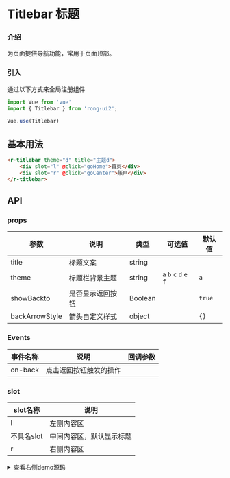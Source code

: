 # Titlebar 标题


<div class="r-doc-card">

### 介绍
为页面提供导航功能，常用于页面顶部。

</div>



<div class="r-doc-card">

### 引入
通过以下方式来全局注册组件
```js
import Vue from 'vue'
import { Titlebar } from 'rong-ui2';

Vue.use(Titlebar)
```
</div>


## 基本用法
<div class="r-doc-card">

```html
<r-titlebar theme="d" title="主题d">
    <div slot="l" @click="goHome">首页</div>
    <div slot="r" @click="goCenter">账户</div>
</r-titlebar>

```
</div>



## API
<div class="r-doc-card">

### props
| 参数      | 说明    | 类型      | 可选值       | 默认值   |
|---------- |-------- |---------- |-------------  |-------- |
| title  | 标题文案   | string   |   | |
| theme  | 标题栏背景主题    | string   | `a` `b` `c` `d` `e` `f` | `a` |
| showBackto  | 是否显示返回按钮    | Boolean   |  |   `true`  |
| backArrowStyle  | 箭头自定义样式    | object   | | `{}` |
</div>



<div class="r-doc-card">

### Events

| 事件名称      | 说明    | 回调参数      |
|---------- |-------- |---------- |
| on-back  | 点击返回按钮触发的操作    |  |
</div>




<div class="r-doc-card">

### slot
| slot名称      | 说明    |
|---------- |-------- |
| l  | 左侧内容区    |
| 不具名slot  | 中间内容区，默认显示标题    |
| r  | 右侧内容区    |
</div>




<details>
  <summary>查看右侧demo源码</summary>
  <div class="r-doc-card">
  {{demo}}
  </div>
</details>
